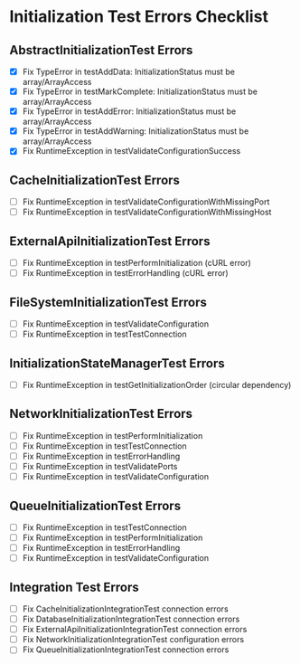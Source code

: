 # Initialization Test Errors Checklist

## AbstractInitializationTest Errors
- [x] Fix TypeError in testAddData: InitializationStatus must be array/ArrayAccess
- [x] Fix TypeError in testMarkComplete: InitializationStatus must be array/ArrayAccess
- [x] Fix TypeError in testAddError: InitializationStatus must be array/ArrayAccess
- [x] Fix TypeError in testAddWarning: InitializationStatus must be array/ArrayAccess
- [x] Fix RuntimeException in testValidateConfigurationSuccess

## CacheInitializationTest Errors
- [ ] Fix RuntimeException in testValidateConfigurationWithMissingPort
- [ ] Fix RuntimeException in testValidateConfigurationWithMissingHost

## ExternalApiInitializationTest Errors
- [ ] Fix RuntimeException in testPerformInitialization (cURL error)
- [ ] Fix RuntimeException in testErrorHandling (cURL error)

## FileSystemInitializationTest Errors
- [ ] Fix RuntimeException in testValidateConfiguration
- [ ] Fix RuntimeException in testTestConnection

## InitializationStateManagerTest Errors
- [ ] Fix RuntimeException in testGetInitializationOrder (circular dependency)

## NetworkInitializationTest Errors
- [ ] Fix RuntimeException in testPerformInitialization
- [ ] Fix RuntimeException in testTestConnection
- [ ] Fix RuntimeException in testErrorHandling
- [ ] Fix RuntimeException in testValidatePorts
- [ ] Fix RuntimeException in testValidateConfiguration

## QueueInitializationTest Errors
- [ ] Fix RuntimeException in testTestConnection
- [ ] Fix RuntimeException in testPerformInitialization
- [ ] Fix RuntimeException in testErrorHandling
- [ ] Fix RuntimeException in testValidateConfiguration

## Integration Test Errors
- [ ] Fix CacheInitializationIntegrationTest connection errors
- [ ] Fix DatabaseInitializationIntegrationTest connection errors
- [ ] Fix ExternalApiInitializationIntegrationTest connection errors
- [ ] Fix NetworkInitializationIntegrationTest configuration errors
- [ ] Fix QueueInitializationIntegrationTest connection errors 